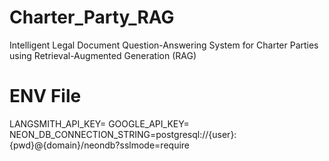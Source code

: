 # Charter_Party_RAG
Intelligent Legal Document Question-Answering System for Charter Parties using Retrieval-Augmented Generation (RAG)

# ENV File
LANGSMITH_API_KEY=
GOOGLE_API_KEY=
NEON_DB_CONNECTION_STRING=postgresql://{user}:{pwd}@{domain}/neondb?sslmode=require